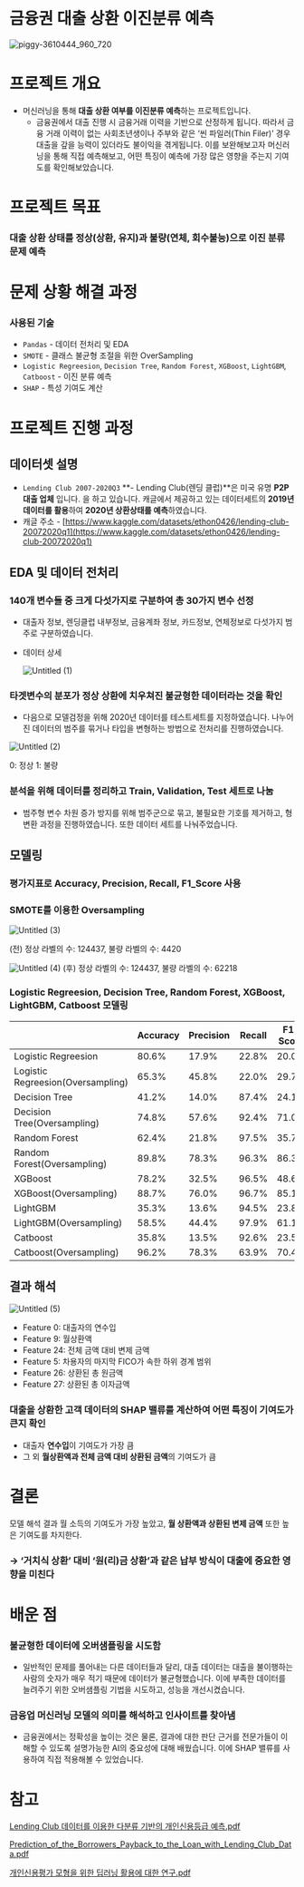 # 금융권 대출 상환 이진분류 예측
![piggy-3610444_960_720](https://user-images.githubusercontent.com/86893209/181442606-f106337c-57b8-4a24-ab14-18271bf3bdaa.jpg)
# 프로젝트 개요

- 머신러닝을 통해 **대출 상환 여부를 이진분류 예측**하는 프로젝트입니다.
    - 금융권에서 대출 진행 시 금융거래 이력을 기반으로 산정하게 됩니다. 따라서 금융 거래 이력이 없는 사회초년생이나 주부와 같은 ‘씬 파일러(Thin Filer)’ 경우 대출을 갚을 능력이 있더라도 불이익을 겪게됩니다. 이를 보완해보고자 머신러닝을 통해 직접 예측해보고, 어떤 특징이 예측에 가장 많은 영향을 주는지 기여도를 확인해보았습니다.

# 프로젝트 목표

### 대출 상환 상태를 정상(상환, 유지)과 불량(연체, 회수불능)으로 이진 분류 문제 예측

# 문제 상황 해결 과정

### 사용된 기술

- `Pandas` - 데이터 전처리 및 EDA
- `SMOTE` - 클래스 불균형 조절을 위한 OverSampling
- `Logistic Regreesion`, `Decision Tree`, `Random Forest`, `XGBoost`, `LightGBM`, `Catboost` - 이진 분류 예측
- `SHAP` - 특성 기여도 계산

# 프로젝트 진행 과정

## 데이터셋 설명

- `Lending Club 2007-2020Q3` **- Lending Club(렌딩 클럽)**은 미국 유명 **P2P 대출 업체** 입니다.
을 하고 있습니다.  캐글에서 제공하고 있는 데이터세트의 **2019년 데이터를 활용**하여 **2020년 상환상태를 예측**하였습니다.
- 캐글 주소 - [https://www.kaggle.com/datasets/ethon0426/lending-club-20072020q1](https://www.kaggle.com/datasets/ethon0426/lending-club-20072020q1)

## EDA 및 데이터 전처리

### 140개 변수들 중 크게 다섯가지로 구분하여 총 30가지 변수 선정

- 대출자 정보, 렌딩클럽 내부정보, 금융계좌 정보, 카드정보, 연체정보로 다섯가지 범주로 구분하였습니다.
- 데이터 상세
    
    ![Untitled (1)](https://user-images.githubusercontent.com/86893209/183793641-175504e6-2ac2-4bbe-a8eb-adddfa1e6afa.png)
    

### 타겟변수의 분포가 정상 상환에 치우쳐진 불균형한 데이터라는 것을 확인

- 다음으로 모델검정을 위해 2020년 데이터를 테스트세트를 지정하였습니다. 나누어진 데이터의 범주를 묶거나 타입을 변형하는 방법으로 전처리를 진행하였습니다.

![Untitled (2)](https://user-images.githubusercontent.com/86893209/183793700-4fb97b82-2fdc-4b27-a337-8ca725e4ef45.png)

0: 정상 1: 불량

### 분석을 위해 데이터를 정리하고 Train, Validation, Test 세트로 나눔

- 범주형 변수 차원 증가 방지를 위해 범주군으로 묶고, 불필요한 기호를 제거하고, 형 변환 과정을 진행하였습니다. 또한 데이터 세트를 나눠주었습니다.

## 모델링

### 평가지표로 Accuracy, Precision, Recall, F1_Score 사용
### SMOTE를 이용한 Oversampling

![Untitled (3)](https://user-images.githubusercontent.com/86893209/183793719-85930add-b96f-45fd-8ee7-18acfd770b74.png)

(전) 정상 라벨의 수: 124437, 불량 라벨의 수: 4420

![Untitled (4)](https://user-images.githubusercontent.com/86893209/183793733-70b087c6-f252-40c1-9b55-5728f2ad9402.png)
(후) 정상 라벨의 수: 124437, 불량 라벨의 수: 62218

### Logistic Regreesion, Decision Tree, Random Forest, XGBoost, LightGBM, Catboost 모델링
|  | Accuracy | Precision | Recall | F1-Score |
| --- | --- | --- | --- | --- |
| Logistic Regreesion | 80.6% | 17.9% | 22.8% | 20.0% |
| Logistic Regreesion(Oversampling) | 65.3% | 45.8% | 22.0% | 29.7% |
| Decision Tree | 41.2% | 14.0% | 87.4% | 24.1% |
| Decision Tree(Oversampling) | 74.8% | 57.6% | 92.4% | 71.0% |
| Random Forest | 62.4% | 21.8% | 97.5% | 35.7% |
| Random Forest(Oversampling) | 89.8% | 78.3% | 96.3% | 86.3% |
| XGBoost | 78.2% | 32.5% | 96.5% | 48.6% |
| XGBoost(Oversampling) | 88.7% | 76.0% | 96.7% | 85.1% |
| LightGBM | 35.3% | 13.6% | 94.5% | 23.8% |
| LightGBM(Oversampling) | 58.5% | 44.4% | 97.9% | 61.1% |
| Catboost | 35.8% | 13.5% | 92.6% | 23.5% |
| Catboost(Oversampling) | 96.2% | 78.3% | 63.9% | 70.4% |
## 결과 해석

![Untitled (5)](https://user-images.githubusercontent.com/86893209/183793755-48d24220-968c-4707-8cd8-4ec27488fb9c.png)

- Feature 0: 대출자의 연수입
- Feature 9: 월상환액
- Feature 24: 전체 금액 대비 변제 금액
- Feature 5: 차용자의 마지막 FICO가 속한 하위 경계 범위
- Feature 26: 상환된 총 원금액
- Feature 27: 상환된 총 이자금액

### 대출을 상환한 고객 데이터의 SHAP 밸류를 계산하여 어떤 특징이 기여도가 큰지 확인

- 대출자 **연수입**이 기여도가 가장 큼
- 그 외 **월상환액과 전체 금액 대비 상환된 금액**의 기여도가 큼

# 결론

모델 해석 결과 월 소득의 기여도가 가장 높았고, **월 상환액과 상환된 변제 금액** 또한 높은 기여도를 차지한다.

### → ‘거치식 상환’ 대비 ‘원(리)금 상환’과 같은 납부 방식이 대출에 중요한 영향을 미친다

# 배운 점

### 불균형한 데이터에 오버샘플링을 시도함

- 일반적인 문제를 풀어내는 다른 데이터들과 달리, 대출 데이터는 대출을 불이행하는 사람의 숫자가 매우 적기 때문에 데이터가 불균형했습니다. 이에 부족한 데이터를 늘려주기 위한 오버샘플링 기법을 시도하고, 성능을 개선시켰습니다.

### 금융업 머신러닝 모델의 의미를 해석하고 인사이트를 찾아냄

- 금융권에서는 정확성을 높이는 것은 물론, 결과에 대한 판단 근거를 전문가들이 이해할 수 있도록 설명가능한 AI의 중요성에 대해 배웠습니다. 이에 SHAP 밸류를 사용하여 직접 적용해볼 수 있었습니다.

# 참고

[Lending Club 데이터를 이용한 다분류 기반의 개인신용등급 예측.pdf](https://s3-us-west-2.amazonaws.com/secure.notion-static.com/09e1cb80-48b4-433c-af99-a2e8d891fb35/Lending_Club______.pdf)

[Prediction_of_the_Borrowers_Payback_to_the_Loan_with_Lending_Club_Data.pdf](https://s3-us-west-2.amazonaws.com/secure.notion-static.com/027ea01f-ead7-46c9-a5a0-0af2622ade42/Prediction_of_the_Borrowers_Payback_to_the_Loan_with_Lending_Club_Data.pdf)

[개인신용평가 모형을 위한 딥러닝 활용에 대한 연구.pdf](https://s3-us-west-2.amazonaws.com/secure.notion-static.com/ac52d140-e81f-4cea-9874-f39eaa9e318e/______.pdf)
